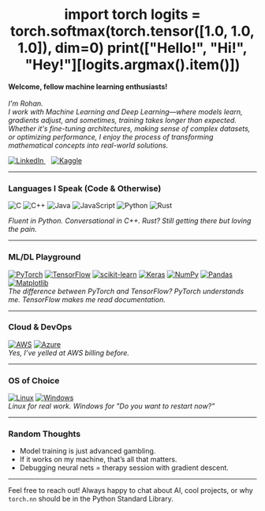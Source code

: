 <h1 align="center">
    import torch
    logits = torch.softmax(torch.tensor([1.0, 1.0, 1.0]), dim=0)  
    print(["Hello!", "Hi!", "Hey!"][logits.argmax().item()])
</h1>

<p align="left">
<b>Welcome, fellow machine learning enthusiasts!</b><br><br>
<i>
    I'm Rohan.<br>
    I work with Machine Learning and Deep Learning—where models learn, gradients adjust, and sometimes, 
    training takes longer than expected. Whether it's fine-tuning architectures, making sense of complex 
    datasets, or optimizing performance, I enjoy the process of transforming mathematical concepts into real-world solutions.  
</i>


  <a 
     href="https://www.linkedin.com/in/rohan-mahishi-a136b8256/?originalSubdomain=in">
    <img src="https://img.shields.io/badge/LinkedIn-blue?style=flat-square&logo=linkedin" alt="LinkedIn">
  </a>
  &nbsp;&nbsp;
  <a href="https://www.kaggle.com/rohanmahishi">
    <img src="https://img.shields.io/badge/Kaggle-blue?style=flat-square&logo=kaggle" alt="Kaggle">
  </a>
</p>

---

### Languages I Speak (Code & Otherwise)
![C](https://img.shields.io/badge/c-%2300599C.svg?style=for-the-badge&logo=c&logoColor=white) 
![C++](https://img.shields.io/badge/c++-%2300599C.svg?style=for-the-badge&logo=c%2B%2B&logoColor=white) 
![Java](https://img.shields.io/badge/java-%23ED8B00.svg?style=for-the-badge&logo=java&logoColor=white) 
![JavaScript](https://img.shields.io/badge/javascript-%23323330.svg?style=for-the-badge&logo=javascript&logoColor=%23F7DF1E) 
![Python](https://img.shields.io/badge/python-3670A0?style=for-the-badge&logo=python&logoColor=ffdd54) 
![Rust](https://img.shields.io/badge/rust-%23000000.svg?style=for-the-badge&logo=rust&logoColor=white)  

*Fluent in Python. Conversational in C++. Rust? Still getting there but loving the pain.*  

---

### ML/DL Playground
[![PyTorch](https://img.shields.io/badge/PyTorch-%23EE4C2C.svg?style=for-the-badge&logo=PyTorch&logoColor=white)](https://github.com/RsqM)
[![TensorFlow](https://img.shields.io/badge/TensorFlow-%23FF6F00.svg?style=for-the-badge&logo=TensorFlow&logoColor=white)](https://github.com/RsqM)
[![scikit-learn](https://img.shields.io/badge/scikit--learn-%23F7931E.svg?style=for-the-badge&logo=scikit-learn&logoColor=white)](https://github.com/RsqM)
[![Keras](https://img.shields.io/badge/Keras-%23D00000.svg?style=for-the-badge&logo=Keras&logoColor=white)](https://github.com/RsqM)
[![NumPy](https://img.shields.io/badge/numpy-%23013243.svg?style=for-the-badge&logo=numpy&logoColor=white)](https://github.com/RsqM)
[![Pandas](https://img.shields.io/badge/pandas-%23150458.svg?style=for-the-badge&logo=pandas&logoColor=white)](https://github.com/RsqM)
[![Matplotlib](https://img.shields.io/badge/Matplotlib-gray?style=for-the-badge&logo=matplotlib&logoColor=white)](https://github.com/RsqM)  
*The difference between PyTorch and TensorFlow? PyTorch understands me. TensorFlow makes me read documentation.*  

---

### Cloud & DevOps  
[![AWS](https://img.shields.io/badge/AWS-%23FF9900.svg?style=for-the-badge&logo=amazon-aws&logoColor=white)](https://github.com/RsqM)
[![Azure](https://img.shields.io/badge/azure-%230072C6.svg?style=for-the-badge&logo=azure-devops&logoColor=white)](https://github.com/RsqM)  
*Yes, I’ve yelled at AWS billing before.*  

---

### OS of Choice
[![Linux](https://img.shields.io/badge/linux-black?style=for-the-badge&logo=Linux)](https://github.com/RsqM)
[![Windows](https://img.shields.io/badge/Windows-black?style=for-the-badge&logo=Windows)](https://github.com/RsqM)  
*Linux for real work. Windows for "Do you want to restart now?"*  

---

### Random Thoughts  
- Model training is just advanced gambling.  
- If it works on my machine, that’s all that matters.  
- Debugging neural nets = therapy session with gradient descent.  

---

Feel free to reach out! Always happy to chat about AI, cool projects, or why `torch.nn` should be in the Python Standard Library.
